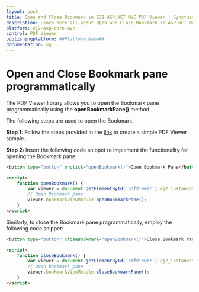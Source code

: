 ```yaml
---
layout: post
title: Open and Close Bookmark in EJ2 ASP.NET MVC PDF Viewer | Syncfusion
description: Learn here all about Open and Close Bookmark in ASP.NET MVC PDF Viewer component of Syncfusion Essential JS 2 and more.
platform: ej2-asp-core-mvc
control: PDF Viewer
publishingplatform: ##Platform_Name##
documentation: ug
---
```


# Open and Close Bookmark pane programmatically

The PDF Viewer library allows you to open the Bookmark pane programmatically using the **openBookmarkPane()** method.

The following steps are used to open the Bookmark.

**Step 1:** Follow the steps provided in the [link](https://ej2.syncfusion.com/aspnetmvc/documentation/pdfviewer/getting-started/) to create a simple PDF Viewer sample.

**Step 2:** Insert the following code snippet to implement the functionality for opening the Bookmark pane:

```html
<button type="button" onclick="openBookmark()">Open Bookmark Pane</button>

<script>
    function openBookmark() {
        var viewer = document.getElementById('pdfViewer').ej2_instances[0];
        // Open Bookmark pane
        viewer.bookmarkViewModule.openBookmarkPane();
    }
</script>
```

Similarly, to close the Bookmark pane programmatically, employ the following code snippet:

```html
<button type="button" closeBookmark="openBookmark()">Close Bookmark Pane</button>

<script>
    function closeBookmark() {
        var viewer = document.getElementById('pdfViewer').ej2_instances[0];
        // Open Bookmark pane
        viewer.bookmarkViewModule.closeBookmarkPane();
    }
</script>
```